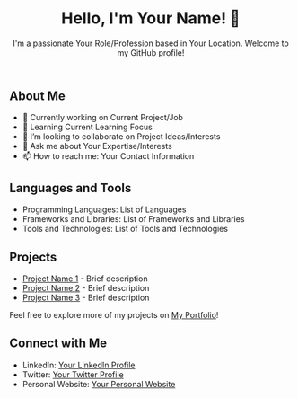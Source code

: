 
<!DOCTYPE html>
<html lang="en">
<head>
    <meta charset="UTF-8">
    <meta name="viewport" content="width=device-width, initial-scale=1.0">
    <title>GitHub Profile</title>
    <link rel="stylesheet" href="styles.css">
</head>
<body>
    <header>
        <h1>Hello, I'm <span>Your Name</span>! 👋</h1>
        <p>I'm a passionate <span>Your Role/Profession</span> based in <span>Your Location</span>. Welcome to my GitHub profile!</p>
    </header>
    <section class="about">
        <h2>About Me</h2>
        <ul>
            <li>💼 Currently working on <span>Current Project/Job</span></li>
            <li>🌱 Learning <span>Current Learning Focus</span></li>
            <li>👯 I’m looking to collaborate on <span>Project Ideas/Interests</span></li>
            <li>💬 Ask me about <span>Your Expertise/Interests</span></li>
            <li>📫 How to reach me: <span>Your Contact Information</span></li>
        </ul>
    </section>
    <section class="languages">
        <h2>Languages and Tools</h2>
        <ul>
            <li>Programming Languages: <span>List of Languages</span></li>
            <li>Frameworks and Libraries: <span>List of Frameworks and Libraries</span></li>
            <li>Tools and Technologies: <span>List of Tools and Technologies</span></li>
        </ul>
    </section>
    <section class="projects">
        <h2>Projects</h2>
        <ul>
            <li><a href="#">Project Name 1</a> - Brief description</li>
            <li><a href="#">Project Name 2</a> - Brief description</li>
            <li><a href="#">Project Name 3</a> - Brief description</li>
        </ul>
        <p>Feel free to explore more of my projects on <a href="#">My Portfolio</a>!</p>
    </section>
    <section class="connect">
        <h2>Connect with Me</h2>
        <ul>
            <li>LinkedIn: <a href="#">Your LinkedIn Profile</a></li>
            <li>Twitter: <a href="#">Your Twitter Profile</a></li>
            <li>Personal Website: <a href="#">Your Personal Website</a></li>
        </ul>
    </section>
</body>
</html>
